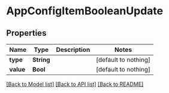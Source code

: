 # AppConfigItemBooleanUpdate


## Properties
Name | Type | Description | Notes
------------ | ------------- | ------------- | -------------
**type** | **String** |  | [default to nothing]
**value** | **Bool** |  | [default to nothing]


[[Back to Model list]](../README.md#models) [[Back to API list]](../README.md#api-endpoints) [[Back to README]](../README.md)


